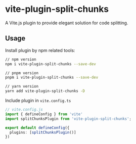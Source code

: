 # vite-plugin-split-chunks

A Vite.js plugin to provide elegant solution for code splitting.


## Usage

Install plugin by npm related tools:

```bash
// npm version
npm i vite-plugin-split-chunks --save-dev

// pnpm version 
pnpm i vite-plugin-split-chunks --save-dev

// yarn version 
yarn add vite-plugin-split-chunks -D
```

Include plugin in ```vite.config.ts```

```typescript
// vite.config.js
import { defineConfig } from 'vite'
import splitChunksPlugin from 'vite-plugin-split-chunks';

export default defineConfig({
  plugins: [splitChunksPlugin()]
})
```
